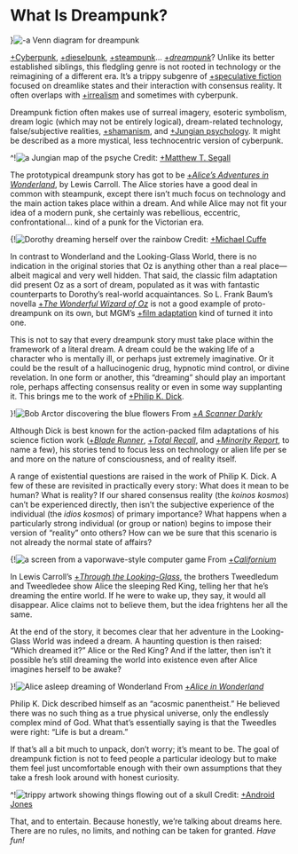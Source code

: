# What Is Dreampunk?

}![-a Venn diagram for dreampunk](dreampunk-venn)

[+Cyberpunk](https://en.wikipedia.org/wiki/Cyberpunk), [+dieselpunk](https://en.wikipedia.org/wiki/Dieselpunk), [+steampunk](https://en.wikipedia.org/wiki/Steampunk)… [+*dreampunk*](https://whatisdreampunk.com)? Unlike its better established siblings, this fledgling genre is not rooted in technology or the reimagining of a different era. It’s a trippy subgenre of [+speculative fiction](https://en.wikipedia.org/wiki/Speculative_fiction) focused on dreamlike states and their interaction with consensus reality. It often overlaps with [+irrealism](https://en.wikipedia.org/wiki/Irrealism_(the_arts)) and sometimes with cyberpunk.

Dreampunk fiction often makes use of surreal imagery, esoteric symbolism, dream logic (which may not be entirely logical), dream-related technology, false/subjective realities, [+shamanism](https://upliftconnect.com/shamans-dream-the-world/), and [+Jungian psychology](https://www.thesap.org.uk/resources/articles-on-jungian-psychology-2/about-analysis-and-therapy/analytical-psychology/). It might be described as a more mystical, less technocentric version of cyberpunk.

^!![a Jungian map of the psyche](jung-chart)
Credit: [+Matthew T. Segall](https://footnotes2plato.com/about/)

The prototypical dreampunk story has got to be [+*Alice’s Adventures in Wonderland*](https://www.goodreads.com/book/show/6324090-alice-s-adventures-in-wonderland), by Lewis Carroll. The Alice stories have a good deal in common with steampunk, except there isn’t much focus on technology and the main action takes place within a dream. And while Alice may not fit your idea of a modern punk, she certainly was rebellious, eccentric, confrontational… kind of a punk for the Victorian era.

{!![Dorothy dreaming herself over the rainbow](dorothy-rainbow)
Credit: [+Michael Cuffe](https://michaelcuffestudiogallery.com/)

In contrast to Wonderland and the Looking-Glass World, there is no indication in the original stories that Oz is anything other than a real place—albeit magical and very well hidden. That said, the classic film adaptation did present Oz as a sort of dream, populated as it was with fantastic counterparts to Dorothy’s real-world acquaintances. So L. Frank Baum’s novella [+*The Wonderful Wizard of Oz*](https://en.wikipedia.org/wiki/The_Wonderful_Wizard_of_Oz) is not a good example of proto-dreampunk on its own, but MGM’s [+film adaptation](https://en.wikipedia.org/wiki/The_Wizard_of_Oz_(1939_film)) kind of turned it into one.

This is not to say that every dreampunk story must take place within the framework of a literal dream. A dream could be the waking life of a character who is mentally ill, or perhaps just extremely imaginative. Or it could be the result of a hallucinogenic drug, hypnotic mind control, or divine revelation. In one form or another, this “dreaming” should play an important role, perhaps affecting consensus reality or even in some way supplanting it. This brings me to the work of [+Philip K. Dick](https://www.goodreads.com/author/show/4764.Philip_K_Dick).

}!![Bob Arctor discovering the blue flowers](scanner-flowers)
From [+*A Scanner Darkly*](https://www.imdb.com/title/tt0405296/)

Although Dick is best known for the action-packed film adaptations of his science fiction work ([+*Blade Runner*](https://www.imdb.com/title/tt0083658/), [+*Total Recall*](https://www.imdb.com/title/tt0100802/), and [+*Minority Report*](https://www.imdb.com/title/tt0181689/), to name a few), his stories tend to focus less on technology or alien life per se and more on the nature of consciousness, and of reality itself.

A range of existential questions are raised in the work of Philip K. Dick. A few of these are revisited in practically every story: What does it mean to be human? What is reality? If our shared consensus reality (the *koinos kosmos*) can’t be experienced directly, then isn’t the subjective experience of the individual (the *idios kosmos*) of primary importance? What happens when a particularly strong individual (or group or nation) begins to impose their version of “reality” onto others? How can we be sure that this scenario is not already the normal state of affairs?

{!![a screen from a vaporwave-style computer game](californium)
From [+*Californium*](http://californium.arte.tv/)

In Lewis Carroll’s [+*Through the Looking-Glass*](https://www.goodreads.com/book/show/83346.Through_the_Looking_Glass_and_What_Alice_Found_There), the brothers Tweedledum and Tweedledee show Alice the sleeping Red King, telling her that he’s dreaming the entire world. If he were to wake up, they say, it would all disappear. Alice claims not to believe them, but the idea frightens her all the same.

At the end of the story, it becomes clear that her adventure in the Looking-Glass World was indeed a dream. A haunting question is then raised: “Which dreamed it?” Alice or the Red King? And if the latter, then isn’t it possible he’s still dreaming the world into existence even after Alice imagines herself to be awake?

}!![Alice asleep dreaming of Wonderland](alice-dreaming)
From [+*Alice in Wonderland*](https://www.imdb.com/title/tt0043274/)

Philip K. Dick described himself as an “acosmic panentheist.” He believed there was no such thing as a true physical universe, only the endlessly complex mind of God. What that’s essentially saying is that the Tweedles were right: “Life is but a dream.”

If that’s all a bit much to unpack, don’t worry; it’s meant to be. The goal of dreampunk fiction is not to feed people a particular ideology but to make them feel just uncomfortable enough with their own assumptions that they take a fresh look around with honest curiosity.

^!![trippy artwork showing things flowing out of a skull](mindsplosion)
Credit: [+Android Jones](https://androidjones.com/)

That, and to entertain. Because honestly, we’re talking about dreams here. There are no rules, no limits, and nothing can be taken for granted. *Have fun!*
